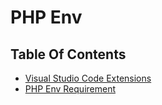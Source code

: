 # PHP Env

## Table Of Contents

- [Visual Studio Code Extensions](./visual-studio-code-extensions.md)
- [PHP Env Requirement](./php-env-requirement.md)
